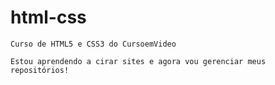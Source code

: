 # html-css
    Curso de HTML5 e CSS3 do CursoemVideo

    Estou aprendendo a cirar sites e agora vou gerenciar meus repositórios!